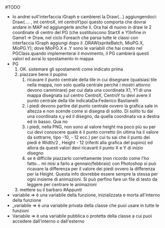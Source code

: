 #TODO
* Io andrei sull'interfaccia iGraph e cambierei la Draw(...) aggiungendoci: Draw(.... , int centroX, int centroY)poi questo comporta che dovrai andare in MAP ed aggiungerle anche li. Ora hai di nuovo in draw le 2 coordinate di centro del PG (che sostituiscono StartX e Y)Infine in Game1 => Draw, nel ciclo Foreach che parsa tutte le classi con interfaccia IGraph aggiungi dopo il .DRAW(spriteBatch, MioPG.X, MioPG.Y); dove MioPG.X e .Y sono le variabili che hai creato nel PGClass.quando implementerai il movimento, il PG cambierà questi valori ed avrai lo spostamento in mappa
* PG 
    1) OK. sistemare gli spostamenti come indicato prima
    2) piazzare bene il pupino
        1. ricavare il punto centrale della tile in cui disegnare (qualsiasi tile nella mappa, non solo quella centrale perché i mostri attorno devono camminare) per cui data una coordinata X1, Y1 di una mappa disegnata sul centro CentroX, CentroY tu devi avere il punto centrale della tile indicataDa:Federico Bastianelli
        2. i piedi devono partire dal punto centrale ovvero la grafica sale in altezza e non scende come si disegna di solito. Di solito tu dai una coordinata x,y ed il disegno, da quella coordinata va a destra ed in basso. Qua no
        3. i piedi, nella PNG, non sono al valore height ma poco più su per cui devi conoscere quale è il punto corretto (in ultima ha il valore da sottrarre, tipo -10, - 12 ecc.) per cui tu sai che il punto dei piedi è Width/2 , Height - 12 (riferiti alla grafica del pupino) ed allora da questi valori devi ricavarti il punto X e Y di inizio disegno
        4. se è difficile piazzarlo correttamente (non ricordo come l'ho fatto... mi misi a farlo a gennaio/febbraio) con Photoshop si può ricavare la differenza per il valore dei piedi ovvero la differenza per la Height. Questa info dovrebbe essere sempre la stessa per ogni insieme di animazioni. Si può perfino fare un file di testo da leggere per centrare le animazioni
    3) mettere su il barbaro
#Appunti
* variabile => è una variabile della funzione, inizializzata e morta all'interno della funzione
* _variabile => è una variabile privata della classe che puoi usare in tutte le funzioni
* Variabile => è una variabile pubblica o protetta della classe a cui puoi accedere dall'interno o dall'esterno
